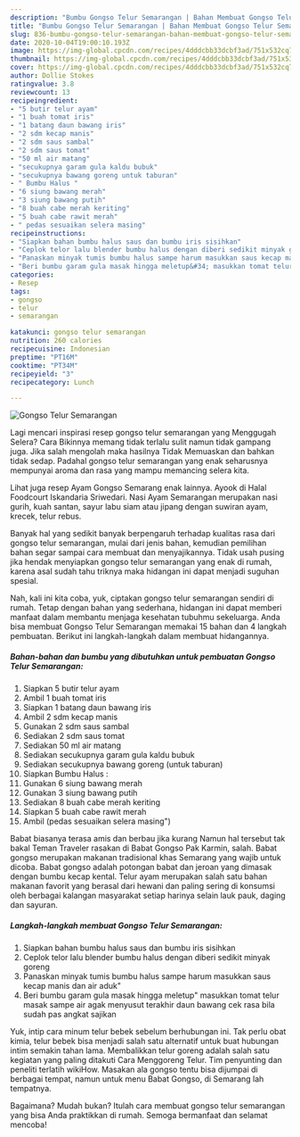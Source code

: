 ```yaml
---
description: "Bumbu Gongso Telur Semarangan | Bahan Membuat Gongso Telur Semarangan Yang Bisa Manjain Lidah"
title: "Bumbu Gongso Telur Semarangan | Bahan Membuat Gongso Telur Semarangan Yang Bisa Manjain Lidah"
slug: 836-bumbu-gongso-telur-semarangan-bahan-membuat-gongso-telur-semarangan-yang-bisa-manjain-lidah
date: 2020-10-04T19:00:10.193Z
image: https://img-global.cpcdn.com/recipes/4dddcbb33dcbf3ad/751x532cq70/gongso-telur-semarangan-foto-resep-utama.jpg
thumbnail: https://img-global.cpcdn.com/recipes/4dddcbb33dcbf3ad/751x532cq70/gongso-telur-semarangan-foto-resep-utama.jpg
cover: https://img-global.cpcdn.com/recipes/4dddcbb33dcbf3ad/751x532cq70/gongso-telur-semarangan-foto-resep-utama.jpg
author: Dollie Stokes
ratingvalue: 3.8
reviewcount: 13
recipeingredient:
- "5 butir telur ayam"
- "1 buah tomat iris"
- "1 batang daun bawang iris"
- "2 sdm kecap manis"
- "2 sdm saus sambal"
- "2 sdm saus tomat"
- "50 ml air matang"
- "secukupnya garam gula kaldu bubuk"
- "secukupnya bawang goreng untuk taburan"
- " Bumbu Halus "
- "6 siung bawang merah"
- "3 siung bawang putih"
- "8 buah cabe merah keriting"
- "5 buah cabe rawit merah"
- " pedas sesuaikan selera masing"
recipeinstructions:
- "Siapkan bahan bumbu halus saus dan bumbu iris sisihkan"
- "Ceplok telor lalu blender bumbu halus dengan diberi sedikit minyak goreng"
- "Panaskan minyak tumis bumbu halus sampe harum masukkan saus kecap manis dan air aduk&#34;"
- "Beri bumbu garam gula masak hingga meletup&#34; masukkan tomat telur masak sampe air agak menyusut terakhir daun bawang cek rasa bila sudah pas angkat sajikan"
categories:
- Resep
tags:
- gongso
- telur
- semarangan

katakunci: gongso telur semarangan 
nutrition: 260 calories
recipecuisine: Indonesian
preptime: "PT16M"
cooktime: "PT34M"
recipeyield: "3"
recipecategory: Lunch

---
```



![Gongso Telur Semarangan](https://img-global.cpcdn.com/recipes/4dddcbb33dcbf3ad/751x532cq70/gongso-telur-semarangan-foto-resep-utama.jpg)

Lagi mencari inspirasi resep gongso telur semarangan yang Menggugah Selera? Cara Bikinnya memang tidak terlalu sulit namun tidak gampang juga. Jika salah mengolah maka hasilnya Tidak Memuaskan dan bahkan tidak sedap. Padahal gongso telur semarangan yang enak seharusnya mempunyai aroma dan rasa yang mampu memancing selera kita.

Lihat juga resep Ayam Gongso Semarang enak lainnya. Ayook di Halal Foodcourt Iskandaria Sriwedari. Nasi Ayam Semarangan merupakan nasi gurih, kuah santan, sayur labu siam atau jipang dengan suwiran ayam, krecek, telur rebus.

Banyak hal yang sedikit banyak berpengaruh terhadap kualitas rasa dari gongso telur semarangan, mulai dari jenis bahan, kemudian pemilihan bahan segar sampai cara membuat dan menyajikannya. Tidak usah pusing jika hendak menyiapkan gongso telur semarangan yang enak di rumah, karena asal sudah tahu triknya maka hidangan ini dapat menjadi suguhan spesial.


Nah, kali ini kita coba, yuk, ciptakan gongso telur semarangan sendiri di rumah. Tetap dengan bahan yang sederhana, hidangan ini dapat memberi manfaat dalam membantu menjaga kesehatan tubuhmu sekeluarga. Anda bisa membuat Gongso Telur Semarangan memakai 15 bahan dan 4 langkah pembuatan. Berikut ini langkah-langkah dalam membuat hidangannya.

<!--inarticleads1-->

##### Bahan-bahan dan bumbu yang dibutuhkan untuk pembuatan Gongso Telur Semarangan:

1. Siapkan 5 butir telur ayam
1. Ambil 1 buah tomat iris
1. Siapkan 1 batang daun bawang iris
1. Ambil 2 sdm kecap manis
1. Gunakan 2 sdm saus sambal
1. Sediakan 2 sdm saus tomat
1. Sediakan 50 ml air matang
1. Sediakan secukupnya garam gula kaldu bubuk
1. Sediakan secukupnya bawang goreng (untuk taburan)
1. Siapkan  Bumbu Halus :
1. Gunakan 6 siung bawang merah
1. Gunakan 3 siung bawang putih
1. Sediakan 8 buah cabe merah keriting
1. Siapkan 5 buah cabe rawit merah
1. Ambil  (pedas sesuaikan selera masing&#34;)


Babat biasanya terasa amis dan berbau jika kurang Namun hal tersebut tak bakal Teman Traveler rasakan di Babat Gongso Pak Karmin, salah. Babat gongso merupakan makanan tradisional khas Semarang yang wajib untuk dicoba. Babat gongso adalah potongan babat dan jeroan yang dimasak dengan bumbu kecap kental. Telur ayam merupakan salah satu bahan makanan favorit yang berasal dari hewani dan paling sering di konsumsi oleh berbagai kalangan masyarakat setiap harinya selain lauk pauk, daging dan sayuran. 

<!--inarticleads2-->

##### Langkah-langkah membuat Gongso Telur Semarangan:

1. Siapkan bahan bumbu halus saus dan bumbu iris sisihkan
1. Ceplok telor lalu blender bumbu halus dengan diberi sedikit minyak goreng
1. Panaskan minyak tumis bumbu halus sampe harum masukkan saus kecap manis dan air aduk&#34;
1. Beri bumbu garam gula masak hingga meletup&#34; masukkan tomat telur masak sampe air agak menyusut terakhir daun bawang cek rasa bila sudah pas angkat sajikan


Yuk, intip cara minum telur bebek sebelum berhubungan ini. Tak perlu obat kimia, telur bebek bisa menjadi salah satu alternatif untuk buat hubungan intim semakin tahan lama. Membalikkan telur goreng adalah salah satu kegiatan yang paling ditakuti Cara Menggoreng Telur. Tim penyunting dan peneliti terlatih wikiHow. Masakan ala gongso tentu bisa dijumpai di berbagai tempat, namun untuk menu Babat Gongso, di Semarang lah tempatnya. 

Bagaimana? Mudah bukan? Itulah cara membuat gongso telur semarangan yang bisa Anda praktikkan di rumah. Semoga bermanfaat dan selamat mencoba!
